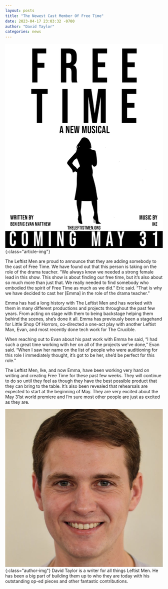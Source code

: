 ```yaml
---
layout: posts
title: "The Newest Cast Member Of Free Time"
date: 2023-04-17 23:03:32 -0700
author: "David Taylor"
categories: news
---
```


![Newest Member of Free Time](/assets/posts/4%2017%2023.jpg){:class="article-img"}

The Leftist Men are proud to announce that they are adding somebody to the cast of Free Time. We have found out that this person is taking on the role of the drama teacher. “We always knew we needed a strong female lead in this show. This show is about finding our free time, but it’s also about so much more than just that. We really needed to find somebody who embodied the spirit of Free Time as much as we did.” Eric said. “That is why we have decided to cast her [Emma] in the role of the drama teacher.”

Emma has had a long history with The Leftist Men and has worked with them in many different productions and projects throughout the past few years. From acting on stage with them to being backstage helping them behind the scenes, she’s done it all. Emma has previously been a stagehand for Little Shop Of Horrors, co-directed a one-act play with another Leftist Man, Evan, and most recently done tech work for The Crucible.

When reaching out to Evan about his past work with Emma he said, “I had such a great time working with her on all of the projects we’ve done,” Evan said. “When I saw her name on the list of people who were auditioning for this role I immediately thought, it’s got to be her, she’d be perfect for this role.”

The Leftist Men, Ike, and now Emma, have been working very hard on writing and creating Free Time for these past few weeks. They will continue to do so until they feel as though they have the best possible product that they can bring to the table. It’s also been revealed that rehearsals are expected to start at the beginning of May. They are very excited about the May 31st world premiere and I’m sure most other people are just as excited as they are.

![David Taylor](/assets/posts/david-taylor.jpg){:class="author-img"}
David Taylor is a writer for all things Leftist Men. He has been a big part of building them up to who they are today with his outstanding op-ed pieces and other fantastic contributions.
